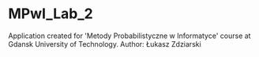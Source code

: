 # MPwI_Lab_2
Application created for 'Metody Probabilistyczne w Informatyce' course at Gdansk University of Technology.
Author: Łukasz Zdziarski
